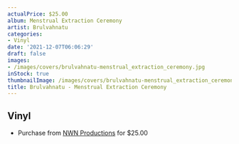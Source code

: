 ```yaml
---
actualPrice: $25.00
album: Menstrual Extraction Ceremony
artist: Brulvahnatu
categories:
- Vinyl
date: '2021-12-07T06:06:29'
draft: false
images:
- /images/covers/brulvahnatu-menstrual_extraction_ceremony.jpg
inStock: true
thumbnailImage: /images/covers/brulvahnatu-menstrual_extraction_ceremony-thumb.jpg
title: Brulvahnatu - Menstrual Extraction Ceremony
---
```


## Vinyl
* Purchase from [NWN Productions](http://shop.nwnprod.com/index.php?route=product/product&path=75&product_id=19477&sort=pd.name&order=ASC) for $25.00
